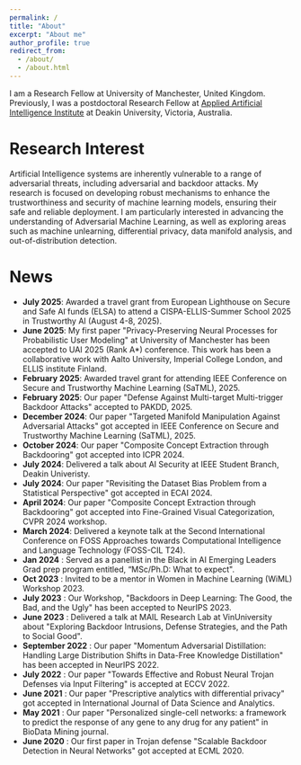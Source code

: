 ```yaml
---
permalink: /
title: "About"
excerpt: "About me"
author_profile: true
redirect_from: 
  - /about/
  - /about.html
---
```


I am a Research Fellow at University of Manchester, United Kingdom. Previously, I was a postdoctoral Research Fellow at [Applied Artificial Intelligence Institute](https://a2i2.deakin.edu.au/) at Deakin University, Victoria, Australia.

Research Interest
======
Artificial Intelligence systems are inherently vulnerable to a range of adversarial threats, including adversarial and backdoor attacks. My research is focused on developing robust mechanisms to enhance the trustworthiness and security of machine learning models, ensuring their safe and reliable deployment. I am particularly interested in advancing the understanding of Adversarial Machine Learning, as well as exploring areas such as machine unlearning, differential privacy, data manifold analysis, and out-of-distribution detection.

News
======
- **July 2025**: Awarded a travel grant from European Lighthouse on Secure and Safe AI funds (ELSA) to attend a CISPA-ELLIS-Summer School 2025 in Trustworthy AI (August 4-8, 2025).
- **June 2025**: My first paper "Privacy-Preserving Neural Processes for Probabilistic User Modeling" at University of Manchester has been accepted to UAI 2025 (Rank A*) conference. This work has been a collaborative work with Aalto University, Imperial College London, and ELLIS institute Finland.
- **February 2025**: Awarded travel grant for attending IEEE Conference on Secure and Trustworthy Machine Learning (SaTML), 2025.
- **February 2025**: Our paper "Defense Against Multi-target Multi-trigger Backdoor Attacks" accepted to PAKDD, 2025.
- **December 2024**: Our paper "Targeted Manifold Manipulation Against Adversarial Attacks" got accepted in IEEE Conference on Secure and Trustworthy Machine Learning (SaTML), 2025.
- **October 2024**: Our paper "Composite Concept Extraction through Backdooring" got accepted into ICPR 2024.
- **July 2024**: Delivered a talk about AI Security at IEEE Student Branch, Deakin Univeristy.
- **July 2024**: Our paper "Revisiting the Dataset Bias Problem from a Statistical Perspective" got accepted in ECAI 2024.
- **April 2024**: Our paper "Composite Concept Extraction through Backdooring" got accepted into Fine-Grained Visual Categorization, CVPR 2024 workshop.
- **March 2024**: Delivered a keynote talk at the Second International Conference on FOSS Approaches towards Computational Intelligence and Language Technology (FOSS-CIL T24). 
- **Jan 2024** : Served as a panellist in the Black in AI Emerging Leaders Grad prep program entitled, “MSc/Ph.D: What to expect".
- **Oct 2023** : Invited to be a mentor in Women in Machine Learning (WiML) Workshop 2023.
- **July 2023** : Our Workshop, "Backdoors in Deep Learning: The Good, the Bad, and the Ugly" has been accepted to NeurIPS 2023.
- **June 2023** : Delivered a talk at MAIL Research Lab at VinUniversity about "Exploring Backdoor Intrusions, Defense Strategies, and the Path to Social Good".
- **September 2022** : Our paper "Momentum Adversarial Distillation: Handling Large Distribution Shifts in Data-Free Knowledge Distillation" has been accepted in NeurIPS 2022.
- **July 2022** : Our paper "Towards Effective and Robust Neural Trojan Defenses via Input Filtering" is accepted at ECCV 2022. 
- **June 2021** : Our paper "Prescriptive analytics with differential privacy" got accepted in International Journal of Data Science and Analytics.
- **May 2021** : Our paper "Personalized single-cell networks: a framework to predict the response of any gene to any drug for any patient" in BioData Mining journal.
- **June 2020** : Our first paper in Trojan defense "Scalable Backdoor Detection in Neural Networks" got accepted at ECML 2020.

